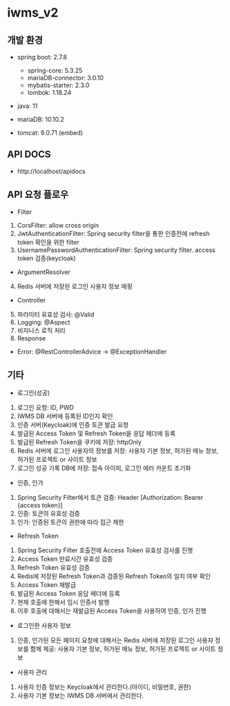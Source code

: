 # iwms_v2

## 개발 환경
 - spring boot: 2.7.8
   - spring-core: 5.3.25
   - mariaDB-connector: 3.0.10
   - mybatis-starter: 2.3.0
   - lombok: 1.18.24

 - java: 11
 - mariaDB: 10.10.2
 - tomcat: 9.0.71 (embed)

## API DOCS
 - http://localhost/apidocs

## API 요청 플로우
 - Filter 
1. CorsFilter: allow cross origin 
2. JwtAuthenticationFilter: Spring security filter을 통한 인증전에 refresh token 확인을 위한 filter
3. UsernamePasswordAuthenticationFilter: Spring security filter. access token 검증(keycloak)

 - ArgumentResolver
4. Redis 서버에 저장된 로그인 사용자 정보 매핑
	
 - Controller
5. 파라미터 유효성 검사: @Valid
6. Logging: @Aspect
7. 비지니스 로직 처리
8. Response

 - Error: @RestControllerAdvice -> @ExceptionHandler

## 기타
 - 로그인(성공)
1. 로그인 요청: ID, PWD
2. IWMS DB 서버에 등록된 ID인지 확인
3. 인증 서버(Keycloak)에 인증 토큰 발급 요청
4. 발급된 Access Token 및 Refresh Token을 응답 헤더에 등록
5. 발급된 Refresh Token을 쿠키에 저장: httpOnly
6. Redis 서버에 로그인 사용자의 정보를 저장: 사용자 기본 정보, 허가된 메뉴 정보, 허가된 프로젝트 or 사이트 정보
7. 로그인 성공 기록 DB에 저장: 접속 아이피, 로그인 에러 카운트 초기화

 - 인증, 인가
1. Spring Security Filter에서 토큰 검증: Header [Authorization: Bearer {access token}]
2. 인증: 토큰의 유효성 검증
3. 인가: 인증된 토큰의 권한에 따라 접근 제한

 - Refresh Token
1. Spring Security Filter 호출전에 Access Token 유효성 검사를 진행
2. Access Token 만료시간 유효성 검증
3. Refresh Token 유효성 검증
4. Redis에 저장된 Refresh Token과 검증된 Refresh Token의 일치 여부 확인
5. Access Token 재발급
6. 발급된 Access Token 응답 헤더에 등록
7. 현재 호출에 한해서 임시 인증서 발행
8. 이후 호출에 대해서는 재발급된 Access Token을 사용하여 인증, 인가 진행

 - 로그인한 사용자 정보
1. 인증, 인가된 모든 페이지 요청에 대해서는 Redis 서버에 저장된 로그인 사용자 정보를 함께 제공: 사용자 기본 정보, 허가된 메뉴 정보, 허가된 프로젝트 or 사이트 정보

 - 사용자 관리
1. 사용자 인증 정보는 Keycloak에서 관리한다.(아이디, 비밀번호, 권한)
2. 사용자 기본 정보는 IWMS DB 서버에서 관리한다.
